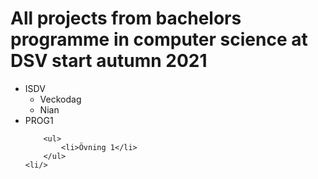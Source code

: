 <h1>All projects from bachelors programme in computer science at DSV start autumn 2021</h1>

<p>
<ul>
	<li>
	ISDV
		<ul>
			<li>Veckodag</li>
			<li>Nian</li>
		</ul>
	</li>
	<li>
	PROG1
	
		<ul>
			<li>Övning 1</li>
		</ul>
	<li/>
</ul>
</p>
